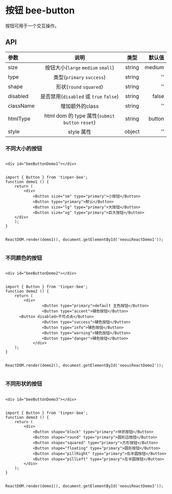 # 按钮 bee-button

按钮可用于一个交互操作。


## API

| 参数        |                    说明                    |   类型   |    默认值 |
| :-------- | :--------------------------------------: | :----: | -----: |
| size      |      按钮大小(`large` `medium` `small`)      | string | medium |
| type      |         类型(`primary` `success`)          | string |     '' |
| shape     |          形状(`round` `squared`)           | string |     '' |
| disabled  |    是否禁用(`disabled` 或 `true` `false`)     | string |  false |
| className |                增加额外的class                | string |     '' |
| htmlType  | html dom 的 type 属性(`submit` `button` `reset`) | string | button |
| style     |                 style 属性                 | object |     '' |


### 不同大小的按钮

<div class="example-content"><div id="beeButtonDemo1"></div>
</div>




<div class="examples-code"><pre><code>
&lt;div id="beeButtonDemo1">&lt;/div>
</code></pre>
</div>



<div class="examples-code"><pre><code>
import { Button } from 'tinper-bee';
function demo1 () {
    return (
        &lt;div>
            &lt;Button size="sm" type="primary">小按钮&lt;/Button>
            &lt;Button type="primary">默认&lt;/Button>
            &lt;Button size="lg" type="primary">大按钮&lt;/Button>
            &lt;Button size="xg" type="primary">巨大按钮&lt;/Button>
    &lt;/div>
    );
}


ReactDOM.render(demo1(), document.getElementById('neouiReactDemo1'));
</code></pre>
</div>



### 不同颜色的按钮

<div class="example-content"><div id="beeButtonDemo2"></div>
</div>




<div class="examples-code"><pre><code>
&lt;div id="beeButtonDemo2">&lt;/div>
</code></pre>
</div>



<div class="examples-code"><pre><code>
import { Button } from 'tinper-bee';
function demo2 () {
    return (
        &lt;div>
                &lt;Button type="primary">default 主色按钮&lt;/Button>
                &lt;Button type="accent">辅色按钮&lt;/Button>
      &lt;Button disabled>不可点击&lt;/Button>
                &lt;Button type="success">辅色按钮&lt;/Button>
                &lt;Button type="info">辅色按钮&lt;/Button>
                &lt;Button type="warning">辅色按钮&lt;/Button>
                &lt;Button type="danger">辅色按钮&lt;/Button>
            &lt;/div>
    );
}


ReactDOM.render(demo2(), document.getElementById('neouiReactDemo2'));
</code></pre>
</div>



### 不同形状的按钮

<div class="example-content"><div id="beeButtonDemo3"></div>
</div>




<script>
/******/ (function(modules) { // webpackBootstrap
/******/ 	// The module cache
/******/ 	var installedModules = {};

/******/ 	// The require function
/******/ 	function __webpack_require__(moduleId) {

/******/ 		// Check if module is in cache
/******/ 		if(installedModules[moduleId])
/******/ 			return installedModules[moduleId].exports;

/******/ 		// Create a new module (and put it into the cache)
/******/ 		var module = installedModules[moduleId] = {
/******/ 			exports: {},
/******/ 			id: moduleId,
/******/ 			loaded: false
/******/ 		};

/******/ 		// Execute the module function
/******/ 		modules[moduleId].call(module.exports, module, module.exports, __webpack_require__);

/******/ 		// Flag the module as loaded
/******/ 		module.loaded = true;

/******/ 		// Return the exports of the module
/******/ 		return module.exports;
/******/ 	}


/******/ 	// expose the modules object (__webpack_modules__)
/******/ 	__webpack_require__.m = modules;

/******/ 	// expose the module cache
/******/ 	__webpack_require__.c = installedModules;

/******/ 	// __webpack_public_path__
/******/ 	__webpack_require__.p = "";

/******/ 	// Load entry module and return exports
/******/ 	return __webpack_require__(0);
/******/ })
/************************************************************************/
/******/ ([
/* 0 */
/***/ function(module, exports, __webpack_require__) {

	'use strict';

	var _src = __webpack_require__(1);

	var _src2 = _interopRequireDefault(_src);

	var _react = __webpack_require__(3);

	var _react2 = _interopRequireDefault(_react);

	var _reactDom = __webpack_require__(4);

	var _reactDom2 = _interopRequireDefault(_reactDom);

	function _interopRequireDefault(obj) { return obj && obj.__esModule ? obj : { 'default': obj }; }

	function demo1() {
	    return _react2['default'].createElement(
	        'div',
	        null,
	        _react2['default'].createElement(
	            _src2['default'],
	            { size: 'sm', type: 'primary' },
	            '\u5C0F\u6309\u94AE'
	        ),
	        _react2['default'].createElement(
	            _src2['default'],
	            { type: 'primary' },
	            '\u9ED8\u8BA4'
	        ),
	        _react2['default'].createElement(
	            _src2['default'],
	            { size: 'lg', type: 'primary' },
	            '\u5927\u6309\u94AE'
	        ),
	        _react2['default'].createElement(
	            _src2['default'],
	            { size: 'xg', type: 'primary' },
	            '\u5DE8\u5927\u6309\u94AE'
	        )
	    );
	}

	function demo2() {
	    return _react2['default'].createElement(
	        'div',
	        null,
	        _react2['default'].createElement(
	            _src2['default'],
	            { type: 'primary' },
	            'default \u4E3B\u8272\u6309\u94AE'
	        ),
	        _react2['default'].createElement(
	            _src2['default'],
	            { type: 'accent' },
	            '\u8F85\u8272\u6309\u94AE'
	        ),
	        _react2['default'].createElement(
	            _src2['default'],
	            { disabled: true },
	            '\u4E0D\u53EF\u70B9\u51FB'
	        ),
	        _react2['default'].createElement(
	            _src2['default'],
	            { type: 'success' },
	            '\u8F85\u8272\u6309\u94AE'
	        ),
	        _react2['default'].createElement(
	            _src2['default'],
	            { type: 'info' },
	            '\u8F85\u8272\u6309\u94AE'
	        ),
	        _react2['default'].createElement(
	            _src2['default'],
	            { type: 'warning' },
	            '\u8F85\u8272\u6309\u94AE'
	        ),
	        _react2['default'].createElement(
	            _src2['default'],
	            { type: 'danger' },
	            '\u8F85\u8272\u6309\u94AE'
	        )
	    );
	}

	function demo3() {
	    return _react2['default'].createElement(
	        'div',
	        null,
	        _react2['default'].createElement(
	            _src2['default'],
	            { shape: 'block', type: 'primary' },
	            '\u5757\u72B6\u6309\u94AE'
	        ),
	        _react2['default'].createElement(
	            _src2['default'],
	            { shape: 'round', type: 'primary' },
	            '\u5706\u5F62\u8FB9\u6309\u94AE'
	        ),
	        _react2['default'].createElement(
	            _src2['default'],
	            { shape: 'squared', type: 'primary' },
	            '\u65B9\u5F62\u6309\u94AE'
	        ),
	        _react2['default'].createElement(
	            _src2['default'],
	            { shape: 'floating', type: 'primary' },
	            '\u5706\u5F62\u6309\u94AE'
	        ),
	        _react2['default'].createElement(
	            _src2['default'],
	            { shape: 'pillRight', type: 'primary' },
	            '\u53F3\u534A\u5706\u6309\u94AE'
	        ),
	        _react2['default'].createElement(
	            _src2['default'],
	            { shape: 'pillLeft', type: 'primary' },
	            '\u5DE6\u534A\u5706\u6309\u94AE'
	        )
	    );
	}

	_reactDom2['default'].render(demo1(), document.getElementById('beeButtonDemo1'));
	_reactDom2['default'].render(demo2(), document.getElementById('beeButtonDemo2'));
	_reactDom2['default'].render(demo3(), document.getElementById('beeButtonDemo3'));

/***/ },
/* 1 */
/***/ function(module, exports, __webpack_require__) {

	'use strict';

	Object.defineProperty(exports, "__esModule", {
	  value: true
	});

	var _Button = __webpack_require__(2);

	var _Button2 = _interopRequireDefault(_Button);

	function _interopRequireDefault(obj) { return obj && obj.__esModule ? obj : { 'default': obj }; }

	exports['default'] = _Button2['default'];
	module.exports = exports['default'];

/***/ },
/* 2 */
/***/ function(module, exports, __webpack_require__) {

	'use strict';

	Object.defineProperty(exports, "__esModule", {
	    value: true
	});

	var _extends = Object.assign || function (target) { for (var i = 1; i < arguments.length; i++) { var source = arguments[i]; for (var key in source) { if (Object.prototype.hasOwnProperty.call(source, key)) { target[key] = source[key]; } } } return target; };

	var _react = __webpack_require__(3);

	var _react2 = _interopRequireDefault(_react);

	var _reactDom = __webpack_require__(4);

	var _reactDom2 = _interopRequireDefault(_reactDom);

	var _classnames = __webpack_require__(5);

	var _classnames2 = _interopRequireDefault(_classnames);

	function _interopRequireDefault(obj) { return obj && obj.__esModule ? obj : { 'default': obj }; }

	function _defaults(obj, defaults) { var keys = Object.getOwnPropertyNames(defaults); for (var i = 0; i < keys.length; i++) { var key = keys[i]; var value = Object.getOwnPropertyDescriptor(defaults, key); if (value && value.configurable && obj[key] === undefined) { Object.defineProperty(obj, key, value); } } return obj; }

	function _objectWithoutProperties(obj, keys) { var target = {}; for (var i in obj) { if (keys.indexOf(i) >= 0) continue; if (!Object.prototype.hasOwnProperty.call(obj, i)) continue; target[i] = obj[i]; } return target; }

	function _classCallCheck(instance, Constructor) { if (!(instance instanceof Constructor)) { throw new TypeError("Cannot call a class as a function"); } }

	function _possibleConstructorReturn(self, call) { if (!self) { throw new ReferenceError("this hasn't been initialised - super() hasn't been called"); } return call && (typeof call === "object" || typeof call === "function") ? call : self; }

	function _inherits(subClass, superClass) { if (typeof superClass !== "function" && superClass !== null) { throw new TypeError("Super expression must either be null or a function, not " + typeof superClass); } subClass.prototype = Object.create(superClass && superClass.prototype, { constructor: { value: subClass, enumerable: false, writable: true, configurable: true } }); if (superClass) Object.setPrototypeOf ? Object.setPrototypeOf(subClass, superClass) : _defaults(subClass, superClass); }

	var propTypes = {
	    /**
	     * @title 尺寸
	     */
	    size: _react.PropTypes.oneOf(['sm', 'xg', 'lg', '']),
	    /**
	     * @title 样式
	     */
	    style: _react.PropTypes.object,
	    /**
	     * @title 形状
	     */
	    shape: _react.PropTypes.oneOf(['block', 'round', 'squared', 'floating', 'pillRight', 'pillLeft', '']),
	    /**
	    * @title 类型
	    */
	    type: _react.PropTypes.oneOf(['primary', 'accent', 'success', 'info', 'warning', 'danger', '']),
	    /**
	     * @title 是否禁用
	     * @veIgnore
	     */
	    disabled: _react.PropTypes.bool,
	    /**
	     * @title 类名
	     * @veIgnore
	     */
	    className: _react.PropTypes.string,
	    /**
	     * @title 内容
	     */
	    children: _react.PropTypes.oneOfType([_react2['default'].PropTypes.element, _react2['default'].PropTypes.string]),
	    /**
	     * @title <button> 的 type
	     * @veIgnore
	     */
	    htmlType: _react.PropTypes.oneOf(['submit', 'button', 'reset'])
	};

	var defaultProps = {
	    size: '',
	    type: 'primary',
	    shape: '',
	    disabled: false,
	    className: '',
	    children: '',
	    htmlType: 'button'
	};

	var sizeMap = {
	    sm: 'sm',
	    xg: 'xg',
	    lg: 'lg'
	},
	    typeMap = {
	    primary: 'primary',
	    accent: 'accent',
	    success: 'success',
	    info: 'info',
	    warning: 'warning',
	    danger: 'danger'
	},
	    shapeMap = {
	    block: 'block',
	    round: 'round',
	    squared: 'squared',
	    floating: 'floating',
	    pillRight: 'pill-right',
	    pillLeft: 'pill-left'
	},
	    clsPrefix = 'u-button';

	var Button = function (_Component) {
	    _inherits(Button, _Component);

	    function Button(props) {
	        _classCallCheck(this, Button);

	        return _possibleConstructorReturn(this, _Component.call(this, props));
	    }

	    Button.prototype.render = function render() {
	        var _props = this.props;
	        var type = _props.type;
	        var shape = _props.shape;
	        var disabled = _props.disabled;
	        var className = _props.className;
	        var size = _props.size;
	        var children = _props.children;
	        var htmlType = _props.htmlType;

	        var others = _objectWithoutProperties(_props, ['type', 'shape', 'disabled', 'className', 'size', 'children', 'htmlType']);

	        var clsObj = {};
	        if (className) {
	            clsObj[className] = true;
	        }
	        if (sizeMap[size]) {
	            clsObj[clsPrefix + '-' + sizeMap[size]] = true;
	        }
	        if (shapeMap[shape]) {
	            clsObj[clsPrefix + '-' + shapeMap[shape]] = true;
	        }
	        if (typeMap[type]) {
	            clsObj[clsPrefix + '-' + typeMap[type]] = true;
	        }
	        var classNames = (0, _classnames2['default'])(clsPrefix, clsObj);
	        return _react2['default'].createElement(
	            'button',
	            _extends({
	                type: htmlType,
	                className: classNames,
	                disabled: disabled
	            }, others),
	            this.props.children
	        );
	    };

	    return Button;
	}(_react.Component);

	Button.propTypes = propTypes;
	Button.defaultProps = defaultProps;

	exports['default'] = Button;
	module.exports = exports['default'];

/***/ },
/* 3 */
/***/ function(module, exports) {

	module.exports = React;

/***/ },
/* 4 */
/***/ function(module, exports) {

	module.exports = ReactDOM;

/***/ },
/* 5 */
/***/ function(module, exports, __webpack_require__) {

	var __WEBPACK_AMD_DEFINE_ARRAY__, __WEBPACK_AMD_DEFINE_RESULT__;/*!
	  Copyright (c) 2016 Jed Watson.
	  Licensed under the MIT License (MIT), see
	  http://jedwatson.github.io/classnames
	*/
	/* global define */

	(function () {
		'use strict';

		var hasOwn = {}.hasOwnProperty;

		function classNames () {
			var classes = [];

			for (var i = 0; i < arguments.length; i++) {
				var arg = arguments[i];
				if (!arg) continue;

				var argType = typeof arg;

				if (argType === 'string' || argType === 'number') {
					classes.push(arg);
				} else if (Array.isArray(arg)) {
					classes.push(classNames.apply(null, arg));
				} else if (argType === 'object') {
					for (var key in arg) {
						if (hasOwn.call(arg, key) && arg[key]) {
							classes.push(key);
						}
					}
				}
			}

			return classes.join(' ');
		}

		if (typeof module !== 'undefined' && module.exports) {
			module.exports = classNames;
		} else if (true) {
			// register as 'classnames', consistent with npm package name
			!(__WEBPACK_AMD_DEFINE_ARRAY__ = [], __WEBPACK_AMD_DEFINE_RESULT__ = function () {
				return classNames;
			}.apply(exports, __WEBPACK_AMD_DEFINE_ARRAY__), __WEBPACK_AMD_DEFINE_RESULT__ !== undefined && (module.exports = __WEBPACK_AMD_DEFINE_RESULT__));
		} else {
			window.classNames = classNames;
		}
	}());


/***/ }
/******/ ]);

</script>

<div class="examples-code"><pre><code>
&lt;div id="beeButtonDemo3">&lt;/div>
</code></pre>
</div>



<div class="examples-code"><pre><code>
import { Button } from 'tinper-bee';
function demo3 () {
    return (
        &lt;div>
            &lt;Button shape="block" type="primary">块状按钮&lt;/Button>
            &lt;Button shape="round" type="primary">圆形边按钮&lt;/Button>
            &lt;Button shape="squared" type="primary">方形按钮&lt;/Button>
            &lt;Button shape="floating" type="primary">圆形按钮&lt;/Button>
            &lt;Button shape="pillRight" type="primary">右半圆按钮&lt;/Button>
            &lt;Button shape="pillLeft" type="primary">左半圆按钮&lt;/Button>
        &lt;/div>
    );
}


ReactDOM.render(demo1(), document.getElementById('neouiReactDemo3'));
</code></pre>
</div>


